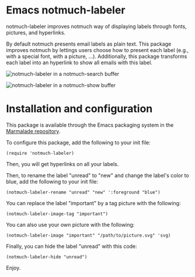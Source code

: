 Emacs notmuch-labeler
==========

notmuch-labeler improves notmuch way of displaying labels through
fonts, pictures, and hyperlinks.

By default notmuch presents email labels as plain text. This
package improves notmuch by lettings users choose how to present
each label (e.g., with a special font, with a picture, ...).
Additionally, this package transforms each label into an hyperlink
to show all emails with this label.

![notmuch-labeler in a notmuch-search buffer](https://raw.github.com/DamienCassou/notmuch-labeler/master/doc/notmuch-search.png)

![notmuch-labeler in a notmuch-show buffer](https://raw.github.com/DamienCassou/notmuch-labeler/master/doc/notmuch-show.png)


# Installation and configuration

This package is available through the Emacs packaging system in the
[Marmalade repository](http://marmalade-repo.org/).

To configure this package, add the following to your init file:

    (require 'notmuch-labeler)

Then, you will get hyperlinks on all your labels.

Then, to rename the label "unread" to "new" and change the label's
color to blue, add the following to your init file:

    (notmuch-labeler-rename "unread" "new" ':foreground "blue")

You can replace the label "important" by a tag picture with the
following:

    (notmuch-labeler-image-tag "important")

You can also use your own picture with the following:

    (notmuch-labeler-image "important" "/path/to/picture.svg" 'svg)

Finally, you can hide the label "unread" with this code:

    (notmuch-labeler-hide "unread")


Enjoy.
